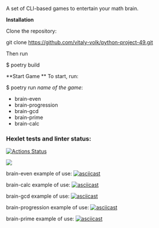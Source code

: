 A set of CLI-based games to entertain your math brain.

**Installation**

Clone the repository:

git clone https://github.com/vitaly-volk/python-project-49.git

Then run

$ poetry build

**Start Game
**
To start, run:

$ poetry run *name of the game*:

* brain-even
* brain-progression
* brain-gcd
* brain-prime
* brain-calc

### Hexlet tests and linter status:
[![Actions Status](https://github.com/vitaly-volk/python-project-49/actions/workflows/hexlet-check.yml/badge.svg)](https://github.com/vitaly-volk/python-project-49/actions)

<a href="https://codeclimate.com/github/vitaly-volk/python-project-49/maintainability"><img src="https://api.codeclimate.com/v1/badges/e1c16c22415e7b6731b3/maintainability" /></a>

brain-even example of use:
[![asciicast](https://asciinema.org/a/iYDBTqrcwV9xxhtlcmebaE7QF.svg)](https://asciinema.org/a/iYDBTqrcwV9xxhtlcmebaE7QF)

brain-calc example of use:
[![asciicast](https://asciinema.org/a/dL8ZKmYZHHNDXbdCWIhcbG9Sy.svg)](https://asciinema.org/a/dL8ZKmYZHHNDXbdCWIhcbG9Sy)

brain-gcd example of use:
[![asciicast](https://asciinema.org/a/8F5wXe4YXv0Cr5LzJMcOpoONs.svg)](https://asciinema.org/a/8F5wXe4YXv0Cr5LzJMcOpoONs)

brain-progression example of use:
[![asciicast](https://asciinema.org/a/ixgSnpHB84B5dMWcu9ICi8A8a.svg)](https://asciinema.org/a/ixgSnpHB84B5dMWcu9ICi8A8a)

brain-prime example of use:
[![asciicast](https://asciinema.org/a/JFhbqY3yzBgtOH7ZJRCArXpfw.svg)](https://asciinema.org/a/JFhbqY3yzBgtOH7ZJRCArXpfw)
